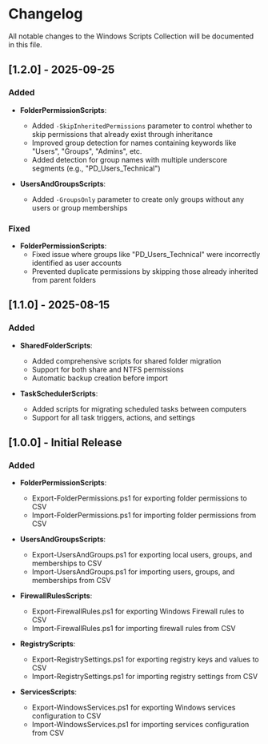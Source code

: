 # Changelog

All notable changes to the Windows Scripts Collection will be documented in this file.

## [1.2.0] - 2025-09-25

### Added
- **FolderPermissionScripts**:
  - Added `-SkipInheritedPermissions` parameter to control whether to skip permissions that already exist through inheritance
  - Improved group detection for names containing keywords like "Users", "Groups", "Admins", etc.
  - Added detection for group names with multiple underscore segments (e.g., "PD_Users_Technical")

- **UsersAndGroupsScripts**:
  - Added `-GroupsOnly` parameter to create only groups without any users or group memberships

### Fixed
- **FolderPermissionScripts**:
  - Fixed issue where groups like "PD_Users_Technical" were incorrectly identified as user accounts
  - Prevented duplicate permissions by skipping those already inherited from parent folders

## [1.1.0] - 2025-08-15

### Added
- **SharedFolderScripts**:
  - Added comprehensive scripts for shared folder migration
  - Support for both share and NTFS permissions
  - Automatic backup creation before import

- **TaskSchedulerScripts**:
  - Added scripts for migrating scheduled tasks between computers
  - Support for all task triggers, actions, and settings

## [1.0.0] - Initial Release

### Added
- **FolderPermissionScripts**:
  - Export-FolderPermissions.ps1 for exporting folder permissions to CSV
  - Import-FolderPermissions.ps1 for importing folder permissions from CSV

- **UsersAndGroupsScripts**:
  - Export-UsersAndGroups.ps1 for exporting local users, groups, and memberships to CSV
  - Import-UsersAndGroups.ps1 for importing users, groups, and memberships from CSV

- **FirewallRulesScripts**:
  - Export-FirewallRules.ps1 for exporting Windows Firewall rules to CSV
  - Import-FirewallRules.ps1 for importing firewall rules from CSV

- **RegistryScripts**:
  - Export-RegistrySettings.ps1 for exporting registry keys and values to CSV
  - Import-RegistrySettings.ps1 for importing registry settings from CSV

- **ServicesScripts**:
  - Export-WindowsServices.ps1 for exporting Windows services configuration to CSV
  - Import-WindowsServices.ps1 for importing services configuration from CSV
